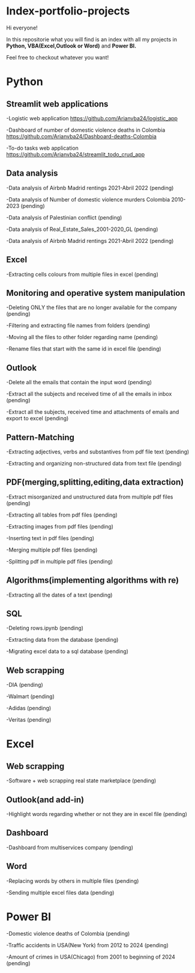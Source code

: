 # Index-portfolio-projects

Hi everyone!

In this repositorie what you will find is an index with all my projects in **Python, VBA(Excel,Outlook or Word)** and **Power BI.**

Feel free to checkout whatever you want!

# Python
## Streamlit web applications

-Logistic web application
https://github.com/Arianvba24/logistic_app

-Dashboard of number of domestic violence deaths in Colombia
https://github.com/Arianvba24/Dashboard-deaths-Colombia

-To-do tasks web application
https://github.com/Arianvba24/streamlit_todo_crud_app
## Data analysis
-Data analysis of Airbnb Madrid rentings 2021-Abril 2022
(pending)

-Data analysis of Number of domestic violence murders Colombia 2010-2023
(pending)

-Data analysis of Palestinian conflict
(pending)

-Data analysis of Real_Estate_Sales_2001-2020_GL
(pending)

-Data analysis of Airbnb Madrid rentings 2021-Abril 2022
(pending)
## Excel
-Extracting cells colours from multiple files in excel
(pending)

## Monitoring and operative system manipulation
-Deleting ONLY the files that are no longer available for the company
(pending)

-Filtering and extracting file names from folders
(pending)

-Moving all the files to other folder regarding name
(pending)

-Rename files that start with the same id in excel file
(pending)

## Outlook
-Delete all the emails that contain the input word
(pending)

-Extract all the subjects and received time of all the emails in inbox
(pending)

-Extract all the subjects, received time and attachments of emails and export to excel
(pending)

## Pattern-Matching
-Extracting adjectives, verbs and substantives from pdf file text
(pending)

-Extracting and organizing non-structured data from text file
(pending)

## PDF(merging,splitting,editing,data extraction)
-Extract misorganized and unstructured data from multiple pdf files
(pending)

-Extracting all tables from pdf files
(pending)

-Extracting images from pdf files
(pending)

-Inserting text in pdf files
(pending)

-Merging multiple pdf files
(pending)

-Splitting pdf in multiple pdf files
(pending)

## Algorithms(implementing algorithms with re)
-Extracting all the dates of a text
(pending)

## SQL
-Deleting rows.ipynb 
(pending)

-Extracting data from the database
(pending)

-Migrating excel data to a sql database
(pending)

## Web scrapping
-DIA
(pending)

-Walmart
(pending)

-Adidas
(pending)

-Veritas
(pending)

# Excel
## Web scrapping
-Software + web scrapping real state marketplace
(pending)
## Outlook(and add-in)
-Highlight words regarding whether or not they are in excel file
(pending)
## Dashboard
-Dashboard from multiservices company
(pending)


## Word
-Replacing words by others in multiple files
(pending)

-Sending multiple excel files data
(pending)
# Power BI
-Domestic violence deaths of Colombia
(pending)

-Traffic accidents in USA(New York) from 2012 to 2024
(pending)

-Amount of crimes in USA(Chicago) from 2001 to beginning of 2024
(pending)






















































